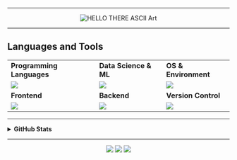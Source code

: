 <!-- PROFILE README FOR: PandaTGOS / Sakhi Saswat Panda -->

<!-- Typing SVG 
<p align="center">
  <img src="https://readme-typing-svg.herokuapp.com?font=Fira+Code&size=25&pause=250&speed=40&center=true&vCenter=true&width=435&lines=%F0%9F%91%8B+Hello+There+!;I'm+Sakhi+Saswat+Panda;Welcome+to+my+Profile+!" alt="Typing SVG" />
</p>
-->
---
<!-- Typing SVG 
<pre align="center">
░██████╗░░█████╗░██╗░░██╗██╗░░██╗██╗
██╔════╝ ██╔══██╗██║░██╔╝██║░░██║██║
╚█████╗░░███████║█████═╝░███████║██║
░╚═══██╗ ██╔══██║██╔═██╗░██╔══██║██║
██████╔╝ ██║░░██║██║░╚██╗██║░░██║██║
╚═════╝░░╚═╝░░╚═╝╚═╝░░╚═╝╚═╝░░╚═╝╚═╝
</pre>
-->

<p align="center">
  <img src="https://readme-typing-svg.herokuapp.com?font=Fira+Code&size=15&duration=1000&pause=0&color=00FF00&center=true&vCenter=true&multiline=true&width=900&height=120&speed=50&lines=██╗░░██╗███████╗██╗░░░░░██╗░░░░░░█████╗░░████████╗██╗░░██╗███████╗██████╗░███████╗░██╗;██║░░██║██╔════╝██║░░░░░██║░░░░░██╔══██╗░╚══██╔══╝██║░░██║██╔════╝██╔══██╗██╔════╝░██║;███████║█████╗░░██║░░░░░██║░░░░░██║░░██║░░░░██║░░░███████║█████╗░░██████╔╝█████╗░░░██║;██╔══██║██╔══╝░░██║░░░░░██║░░░░░██║░░██║░░░░██║░░░██╔══██║██╔══╝░░██╔══██╗██╔══╝░░░╚═╝;██║░░██║███████╗███████╗███████╗░█████╔╝░░░░██║░░░██║░░██║███████╗██║░░██║███████╗░██╗;╚═╝░░╚═╝╚══════╝╚══════╝╚══════╝░╚════╝░░░░░╚═╝░░░╚═╝░░╚═╝╚══════╝╚═╝░░╚═╝╚══════╝░╚═╝" alt="HELLO THERE ASCII Art" />
</p>



---
## Languages and Tools
<table align="center"> 
 <tr>
  <td><strong>Programming Languages</strong></td>
  <td><strong>Data Science & ML</strong></td>
  <td><strong>OS & Environment</strong></td>
 </tr>
 <tr>
  <td><img src="https://skillicons.dev/icons?i=python,java,c,cpp&theme=dark"></td>
  <td><img src="https://skillicons.dev/icons?i=pytorch,tensorflow,fastapi,opencv&theme=dark"></td>
  <td><img src="https://skillicons.dev/icons?i=apple,vscode,linux&theme=dark"></td>
 </tr>
 <tr>
  <td><strong>Frontend</strong></td>
  <td><strong>Backend</strong></td>
  <td><strong>Version Control</strong></td>
 </tr>
 <tr>
  <td><img src="https://skillicons.dev/icons?i=html,css,js,react&theme=dark"></td>
  <td><img src="https://skillicons.dev/icons?i=nodejs,express,mongodb,firebase&theme=dark"></td>
  <td><img src="https://skillicons.dev/icons?i=git,github,bash&theme=dark"></td>
 </tr>
</table>

</details>

---

<details>
<summary><strong>GitHub Stats</strong></summary>

<br/>

<div align="center">
  <img src="https://github-readme-stats.vercel.app/api?username=PandaTGOS&show_icons=true&theme=gruvbox&include_all_commits=true&count_private=true" height="170" />
  <img src="https://streak-stats.demolab.com?user=PandaTGOS&theme=gruvbox&hide_border=false&border_radius=5" height="170"/>
  <img src="https://github-readme-stats.vercel.app/api/top-langs/?username=PandaTGOS&layout=donut&langs_count=6&theme=gruvbox" />
</div>

</details>


---

<p align="center">
  <a href="https://linkedin.com/in/sakhi-saswat-panda"><img src="https://img.shields.io/badge/LinkedIn-blue?style=for-the-badge&logo=linkedin"></a>
  <a href="mailto:sakhisaswatpanda@gmail.com"><img src="https://img.shields.io/badge/Email-white?style=for-the-badge&logo=gmail"></a>
  <a href="https://instagram.com/rizzy._.catto"><img src="https://img.shields.io/badge/Instagram-purple?style=for-the-badge&logo=instagram&logoColor=white"></a>
</p>

